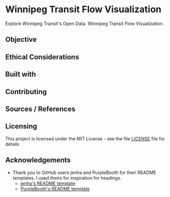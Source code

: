 # Winnipeg Transit Flow Visualization
Explore Winnipeg Transit's Open Data. Winnipeg Transit Flow Visualization.

## Objective

## Ethical Considerations

## Built with

## Contributing

## Sources / References

## Licensing
This project is licensed under the MIT License - see the file [LICENSE](LICENSE) file for details

## Acknowledgements
* Thank you to GitHub users jenha and PurpleBooth for their README templates. I used theirs for inspiration for headings.
  * [jenha's README template](https://github.com/jehna/readme-best-practices/blob/master/README-default.md)
  * [PurpleBooth's README template](https://gist.github.com/PurpleBooth/109311bb0361f32d87a2)
